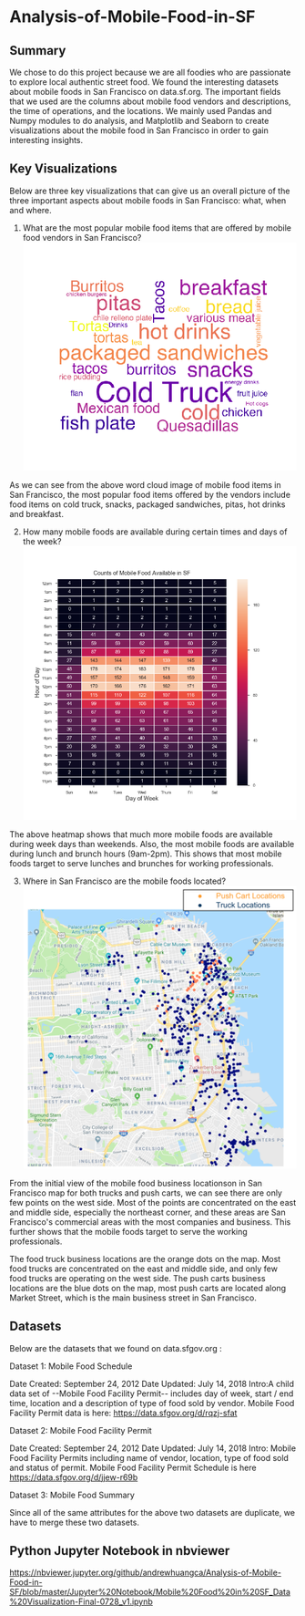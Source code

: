 # Analysis-of-Mobile-Food-in-SF

## Summary
We chose to do this project because we are all foodies who are passionate to explore local authentic street food. We found the interesting datasets about mobile foods in San Francisco on data.sf.org. The important fields that we used are the columns about mobile food vendors and descriptions, the time of operations, and the locations. We mainly used Pandas and Numpy modules to do analysis, and Matplotlib and Seaborn to create visualizations about the mobile food in San Francisco in order to gain interesting insights.

## Key Visualizations
Below are three key visualizations that can give us an overall picture of the three important aspects about mobile foods in San Francisco: what, when and where. 

1. What are the most popular mobile food items that are offered by mobile food vendors in San Francisco?
![](Visualization%20Images/Wordcloud.png)

As we can see from the above word cloud image of mobile food items in San Francisco, the most popular food items offered by the vendors include food items on cold truck, snacks, packaged sandwiches, pitas, hot drinks and breakfast. 


2. How many mobile foods are available during certain times and days of the week?
![](Visualization%20Images/Counts%20of%20Mobile%20Food%20Available%20in%20SF.png)

The above heatmap shows that much more mobile foods are available during week days than weekends. Also, the most mobile foods are available during lunch and brunch hours (9am-2pm). This shows that most mobile foods target to serve lunches and brunches for working professionals. 


3. Where in San Francisco are the mobile foods located?
![](Visualization%20Images/MobileFoodLocationsbyFacilityType.png)

From the initial view of the mobile food business locationson in San Francisco map for both trucks and push carts, we can see there are only few points on the west side. Most of the points are concentrated on the east and middle side, especially the northeast corner, and these areas are San Francisco's commercial areas with the most companies and business. This further shows that the mobile foods target to serve the working professionals. 

The food truck business locations are the orange dots on the map. Most food trucks are concentrated on the east and middle side, and only few food trucks are operating on the west side. The push carts business locations are the blue dots on the map, most push carts are located along Market Street, which is the main business street in San Francisco.
 

## Datasets
Below are the datasets that we found on data.sfgov.org :

Dataset 1: Mobile Food Schedule

Date Created: September 24, 2012
Date Updated: July 14, 2018
Intro:A child data set of --Mobile Food Facility Permit-- includes day of week, start / end time, location and a description of type of food sold by vendor. Mobile Food Facility Permit data is here: https://data.sfgov.org/d/rqzj-sfat

Dataset 2: Mobile Food Facility Permit

Date Created: September 24, 2012
Date Updated: July 14, 2018
Intro: Mobile Food Facility Permits including name of vendor, location, type of food sold and status of permit. Mobile Food Facility Permit Schedule is here https://data.sfgov.org/d/jjew-r69b

Dataset 3: Mobile Food Summary

Since all of the same attributes for the above two datasets are duplicate, we have to merge these two datasets.

## Python Jupyter Notebook in nbviewer
https://nbviewer.jupyter.org/github/andrewhuangca/Analysis-of-Mobile-Food-in-SF/blob/master/Jupyter%20Notebook/Mobile%20Food%20in%20SF_Data%20Visualization-Final-0728_v1.ipynb
